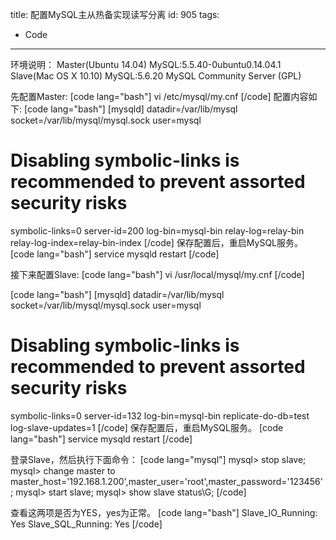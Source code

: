 title: 配置MySQL主从热备实现读写分离
id: 905
tags:
  - Code
---

环境说明：
Master(Ubuntu 14.04)   MySQL:5.5.40-0ubuntu0.14.04.1
Slave(Mac OS X 10.10)  MySQL:5.6.20 MySQL Community Server (GPL)

先配置Master:
[code lang="bash"]
vi /etc/mysql/my.cnf
[/code]
配置内容如下:
[code lang="bash"]
[mysqld]
datadir=/var/lib/mysql
socket=/var/lib/mysql/mysql.sock
user=mysql
# Disabling symbolic-links is recommended to prevent assorted security risks
symbolic-links=0
server-id=200
log-bin=mysql-bin
relay-log=relay-bin
relay-log-index=relay-bin-index
[/code]
保存配置后，重启MySQL服务。
[code lang="bash"]
service mysqld restart
[/code]

接下来配置Slave:
[code lang="bash"]
vi /usr/local/mysql/my.cnf
[/code]

[code lang="bash"]
[mysqld]
datadir=/var/lib/mysql
socket=/var/lib/mysql/mysql.sock
user=mysql
# Disabling symbolic-links is recommended to prevent assorted security risks
symbolic-links=0
server-id=132
log-bin=mysql-bin
replicate-do-db=test
log-slave-updates=1
[/code]
保存配置后，重启MySQL服务。
[code lang="bash"]
service mysqld restart
[/code]

登录Slave，然后执行下面命令：
[code lang="mysql"]
mysql&gt; stop slave;
mysql&gt; change master to master_host='192.168.1.200',master_user='root',master_password='123456';
mysql&gt; start slave;
mysql&gt; show slave status\G;
[/code]

查看这两项是否为YES，yes为正常。
[code lang="bash"]
Slave_IO_Running: Yes
Slave_SQL_Running: Yes
[/code]